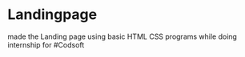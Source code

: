 # Landingpage
made the Landing page using basic HTML CSS programs while doing internship for #Codsoft
